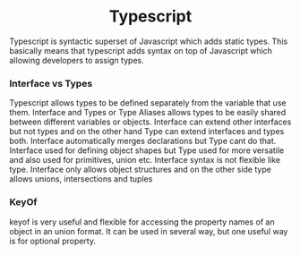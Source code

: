  <h1 align="center">Typescript</h1>
 <p> Typescript is syntactic superset of Javascript which adds static types. This basically means  that typescript adds syntax on top of Javascript which allowing developers to assign types.
</p>

<h3>Interface vs Types</h3>
<p>Typescript allows types to be defined separately from the variable that use them. Interface and Types or Type Aliases allows types to be easily shared between different variables or objects. Interface can extend other interfaces but not types and on the other hand Type can extend interfaces and types both. Interface automatically merges declarations but Type cant do that. Interface used for defining object shapes but Type used for more versatile and also used for primitives, union etc. Interface syntax is not flexible like type. Interface only allows object structures and on the other side type allows unions, intersections and tuples</p>

<h3>KeyOf</h3>
<p>keyof is very useful and flexible for accessing the property names of an object in an union format. It can be used in several way, but one useful way is for optional property.</p>
